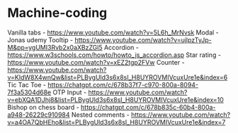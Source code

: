 # Machine-coding

Vanilla tabs - https://www.youtube.com/watch?v=5L6h_MrNvsk
Modal - Jonas udemy
Tooltip - https://www.youtube.com/watch?v=ujlpzTyJp-M&pp=ygUMI3Rvb2x0aXBzZGl5
Accordion - https://www.w3schools.com/howto/howto_js_accordion.asp
Star rating - https://www.youtube.com/watch?v=xEZ2tgp2FVw
Counter - https://www.youtube.com/watch?v=KIdW8X4wnQw&list=PLBygUld3s6x8sI_H8UYROVMIVcuxUre1e&index=6
Tic Tac Toe - https://chatgpt.com/c/678b37f7-c970-800a-8094-7f3a5304d68e
OTP Input - https://www.youtube.com/watch?v=ebXQA1DJhj8&list=PLBygUld3s6x8sI_H8UYROVMIVcuxUre1e&index=10
Bishop on chess board - https://chatgpt.com/c/678b835c-60b4-800a-a948-26229c910984
Nested comments - https://www.youtube.com/watch?v=a4OA7QbHEho&list=PLBygUld3s6x8sI_H8UYROVMIVcuxUre1e&index=7
